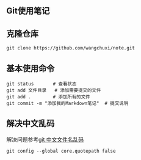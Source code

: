 Git使用笔记
---

## 克隆仓库

```
git clone https://github.com/wangchuxi/note.git
```


## 基本使用命令

```shell
git status       # 查看状态
git add 文件目录   # 添加需要提交的文件
git add .        # 添加所有的文件
git commit -m "添加我的Markdown笔记"  # 提交说明
```


## 解决中文乱码

解决问题参考[git 中文文件名乱码](http://blog.csdn.net/zhanlanmg/article/details/49862779)

```
git config --global core.quotepath false
```

